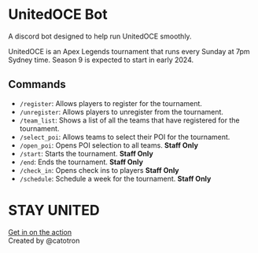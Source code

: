 # UnitedOCE Bot
A discord bot designed to help run UnitedOCE smoothly.

UnitedOCE is an Apex Legends tournament that runs every Sunday at 7pm Sydney time. Season 9 is expected to start in early 2024.

## Commands
- `/register`: Allows players to register for the tournament.
- `/unregister`: Allows players to unregister from the tournament.
- `/team_list`: Shows a list of all the teams that have registered for the tournament.
- `/select_poi`: Allows teams to select their POI for the tournament.
- `/open_poi`: Opens POI selection to all teams. **Staff Only**
- `/start`: Starts the tournament. **Staff Only**
- `/end`: Ends the tournament. **Staff Only**
- `/check_in`: Opens check ins to players **Staff Only**
- `/schedule`: Schedule a week for the tournament. **Staff Only**

# STAY UNITED
[Get in on the action](https://discord.gg/6r2snr9Yub)\
Created by @catotron